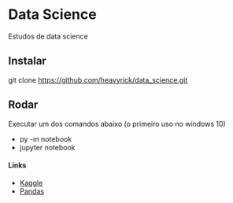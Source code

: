 # Data Science
Estudos de data science

## Instalar
git clone https://github.com/heavyrick/data_science.git

## Rodar
Executar um dos comandos abaixo (o primeiro uso no windows 10)
- py -m notebook
- jupyter notebook

#### Links
- [Kaggle](https://www.kaggle.com/learn/pandas)
- [Pandas](https://pandas.pydata.org/)